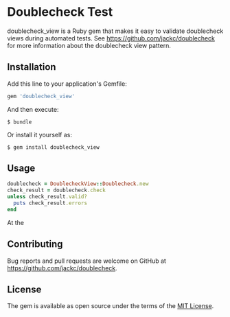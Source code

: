 # Doublecheck Test

doublecheck_view is a Ruby gem that makes it easy to validate doublecheck views
during automated tests. See https://github.com/jackc/doublecheck for more
information about the doublecheck view pattern.

## Installation

Add this line to your application's Gemfile:

```ruby
gem 'doublecheck_view'
```

And then execute:

    $ bundle

Or install it yourself as:

    $ gem install doublecheck_view

## Usage

```ruby
doublecheck = DoublecheckView::Doublecheck.new
check_result = doublecheck.check
unless check_result.valid?
  puts check_result.errors
end
```

At the

## Contributing

Bug reports and pull requests are welcome on GitHub at https://github.com/jackc/doublecheck.


## License

The gem is available as open source under the terms of the [MIT License](http://opensource.org/licenses/MIT).

